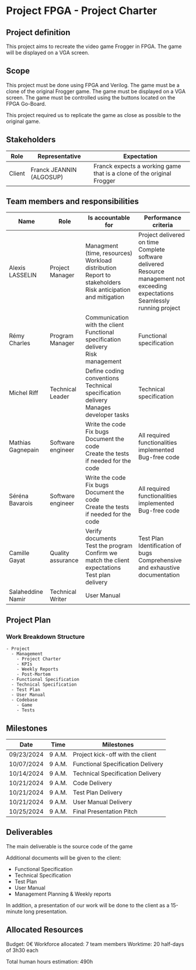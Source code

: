 # Project FPGA - Project Charter

## Project definition

This project aims to recreate the video game Frogger in FPGA. The game will be displayed on a VGA screen.

## Scope

This project must be done using FPGA and Verilog. The game must be a clone of the original Frogger game. The game must be displayed on a VGA screen. The game must be controlled using the buttons located on the FPGA Go-Board.

This project required us to replicate the game as close as possible to the original game.

## Stakeholders

| Role   | Representative           | Expectation                                                           |
| ------ | ------------------------ | --------------------------------------------------------------------- |
| Client | Franck JEANNIN (ALGOSUP) | Franck expects a working game that is a clone of the original Frogger |

## Team members and responsibilities

| Name              | Role              | Is accountable for                                                                                                  | Performance criteria                                                                                                                      |
| ----------------- | ----------------- | ------------------------------------------------------------------------------------------------------------------- | ----------------------------------------------------------------------------------------------------------------------------------------- |
| Alexis LASSELIN   | Project Manager   | Managment (time, resources)<br>Workload distribution<br> Report to stakeholders<br>Risk anticipation and mitigation | Project delivered on time <br>Complete software delivered<br>Resource management not exceeding expectations<br>Seamlessly running project |
| Rémy Charles      | Program Manager   | Communication with the client<br>Functional specification delivery<br>Risk management                               | Functional specification                                                                                                                  |
| Michel Riff       | Technical Leader  | Define coding conventions<br>Technical specification delivery<br>Manages developer tasks                            | Technical specification                                                                                                                   |
| Mathias Gagnepain | Software engineer | Write the code<br>Fix bugs<br>Document the code<br>Create the tests if needed for the code                          | All required functionalities implemented<br>Bug-free code                                                                                 |
| Séréna Bavarois   | Software engineer | Write the code<br>Fix bugs<br>Document the code<br>Create the tests if needed for the code                          | All required functionalities implemented<br>Bug-free code                                                                                 |
| Camille Gayat     | Quality assurance | Verify documents<br>Test the program<br>Confirm we match the client expectations<br>Test plan delivery              | Test Plan<br>Identification of bugs<br>Comprehensive and exhaustive documentation                                                         |
| Salaheddine Namir | Technical Writer  | User Manual                                                                                                         |                                                                                                                                           |

## Project Plan

### Work Breakdown Structure

```plaintext
- Project
  - Management
	- Project Charter
	- KPIs
	- Weekly Reports
	- Post-Mortem
  - Functional Specification
  - Technical Specification
  - Test Plan
  - User Manual
  - Codebase
	- Game
	- Tests
```

## Milestones

<!-- Functional Specification 10/7
Technical Specification 10/14
Code 10/21
Test Plan 10/21
User Manual 10/21 -->

| Date       | Time   | Milestones                        |
| ---------- | ------ | --------------------------------- |
| 09/23/2024 | 9 A.M. | Project kick-off with the client  |
| 10/07/2024 | 9 A.M. | Functional Specification Delivery |
| 10/14/2024 | 9 A.M. | Technical Specification Delivery  |
| 10/21/2024 | 9 A.M. | Code Delivery                     |
| 10/21/2024 | 9 A.M. | Test Plan Delivery                |
| 10/21/2024 | 9 A.M. | User Manual Delivery              |
| 10/25/2024 | 9 A.M. | Final Presentation Pitch          |

## Deliverables

The main deliverable is the source code of the game

Additional documents will be given to the client:

- Functional Specification
- Technical Specification
- Test Plan
- User Manual
- Management Planning & Weekly reports

In addition, a presentation of our work will be done to the client as a 15-minute long presentation.

## Allocated Resources

Budget: 0€
Workforce allocated: 7 team members
Worktime: 20 half-days of 3h30 each

Total human hours estimation: 490h
